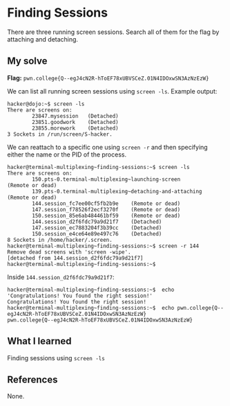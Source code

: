 # Finding Sessions
There are three running screen sessions. Search all of them for the flag by attaching and detaching.

## My solve
**Flag:** `pwn.college{Q--egJ4cN2R-hToEF78xUBVSCeZ.01N4IDOxwSN3AzNzEzW}`

We can list all running screen sessions using `screen -ls`. Example output:
```console
hacker@dojo:~$ screen -ls
There are screens on:
        23847.mysession   (Detached)
        23851.goodwork    (Detached)
        23855.morework    (Detached)
3 Sockets in /run/screen/S-hacker.
```
We can reattach to a specific one using `screen -r` and then specifying either the name or the PID of the process.

```console
hacker@terminal-multiplexing~finding-sessions:~$ screen -ls
There are screens on:
        150.pts-0.terminal-multiplexing~launching-screen        (Remote or dead)
        139.pts-0.terminal-multiplexing~detaching-and-attaching (Remote or dead)
        144.session_fc7ee00cf5fb2b9e    (Remote or dead)
        147.session_f78526f2ecf3270f    (Remote or dead)
        150.session_85e6ab484461bf59    (Remote or dead)
        144.session_d2f6fdc79a9d21f7    (Detached)
        147.session_ec7883204f3b39cc    (Detached)
        150.session_e4ce64e89e497c76    (Detached)
8 Sockets in /home/hacker/.screen.
hacker@terminal-multiplexing~finding-sessions:~$ screen -r 144
Remove dead screens with 'screen -wipe'.
[detached from 144.session_d2f6fdc79a9d21f7]
hacker@terminal-multiplexing~finding-sessions:~$ 
```

Inside `144.session_d2f6fdc79a9d21f7`:
```
hacker@terminal-multiplexing~finding-sessions:~$  echo 'Congratulations! You found the right session!'
Congratulations! You found the right session!
hacker@terminal-multiplexing~finding-sessions:~$  echo pwn.college{Q--egJ4cN2R-hToEF78xUBVSCeZ.01N4IDOxwSN3AzNzEzW}
pwn.college{Q--egJ4cN2R-hToEF78xUBVSCeZ.01N4IDOxwSN3AzNzEzW}
```

## What I learned
Finding sessions using `screen -ls`

## References 
None.